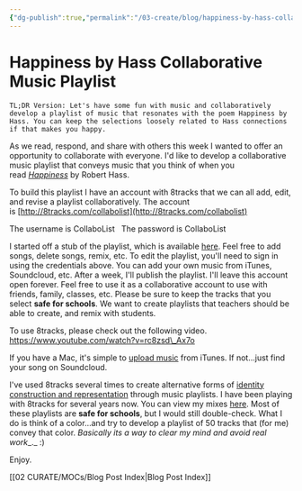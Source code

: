 ```yaml
---
{"dg-publish":true,"permalink":"/03-create/blog/happiness-by-hass-collaborative-music-playlist/","title":"Happiness by Hass Collaborative Music Playlist","tags":["8tracks","walkmyworld"]}
---
```


# Happiness by Hass Collaborative Music Playlist

```
TL;DR Version: Let's have some fun with music and collaboratively develop a playlist of music that resonates with the poem Happiness by Hass. You can keep the selections loosely related to Hass connections if that makes you happy.
```

As we read, respond, and share with others this week I wanted to offer an opportunity to collaborate with everyone. I'd like to develop a collaborative music playlist that conveys music that you think of when you read _[Happiness](http://poetry.rapgenius.com/Robert-hass-happiness-annotated)_ by Robert Hass.

To build this playlist I have an account with 8tracks that we can all add, edit, and revise a playlist collaboratively. The account is [http://8tracks.com/collabolist](http://8tracks.com/collabolist)

The username is CollaboList   The password is CollaboList

I started off a stub of the playlist, which is available [here](http://8tracks.com/collabolist/happiness-by-hass-walkmyworld/edit). Feel free to add songs, delete songs, remix, etc. To edit the playlist, you'll need to sign in using the credentials above. You can add your own music from iTunes, Soundcloud, etc. After a week, I'll publish the playlist. I'll leave this account open forever. Feel free to use it as a collaborative account to use with friends, family, classes, etc. Please be sure to keep the tracks that you select **safe for schools**. We want to create playlists that teachers should be able to create, and remix with students.

To use 8tracks, please check out the following video. https://www.youtube.com/watch?v=rc8zsd\_Ax7o

If you have a Mac, it's simple to [upload music](http://8tracks.com/uploader) from iTunes. If not...just find your song on Soundcloud.

I've used 8tracks several times to create alternative forms of [identity construction and representation](http://wiobyrne.com/identity-construction-and-representation-through-a-music-playlist/) through music playlists. I have been playing with 8tracks for several years now. You can view my mixes [here](http://8tracks.com/wiobyrne). Most of these playlists are **safe for schools**, but I would still double-check. What I do is think of a color...and try to develop a playlist of 50 tracks that (for me) convey that color. _Basically its a way to clear my mind and avoid real work__._ :)

Enjoy.

[[02 CURATE/MOCs/Blog Post Index\|Blog Post Index]]